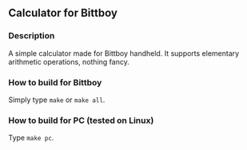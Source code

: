 ## Calculator for Bittboy

### Description
A simple calculator made for Bittboy handheld. It supports elementary arithmetic operations, nothing fancy.

### How to build for Bittboy
Simply type `make` or `make all`.

### How to build for PC (tested on Linux)
Type `make pc`.